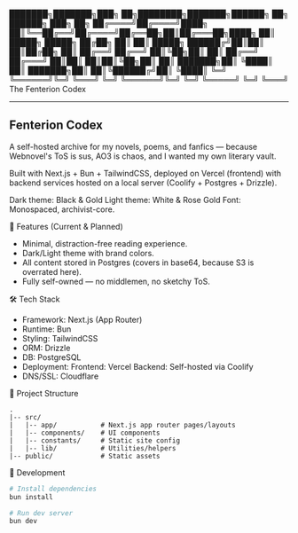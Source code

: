   ███████╗███████╗███╗   ██╗████████╗███████╗██████╗ ██╗ ██████╗ ███╗   ██╗
  ██╔════╝██╔════╝████╗  ██║╚══██╔══╝██╔════╝██╔══██╗██║██╔═══██╗████╗  ██║
  █████╗  █████╗  ██╔██╗ ██║   ██║   █████╗  ██████╔╝██║██║   ██║██╔██╗ ██║
  ██╔══╝  ██╔══╝  ██║╚██╗██║   ██║   ██╔══╝  ██╔═══╝ ██║██║   ██║██║╚██╗██║
  ██║     ███████╗██║ ╚████║   ██║   ███████╗██║     ██║╚██████╔╝██║ ╚████║
  ╚═╝     ╚══════╝╚═╝  ╚═══╝   ╚═╝   ╚══════╝╚═╝     ╚═╝ ╚═════╝ ╚═╝  ╚═══╝
                          The Fenterion Codex


---

## Fenterion Codex

A self-hosted archive for my novels, poems, and fanfics — because Webnovel's ToS is sus, AO3 is chaos, and I wanted my own literary vault.

Built with Next.js + Bun + TailwindCSS, deployed on Vercel (frontend) with backend services hosted on a local server (Coolify + Postgres + Drizzle).

Dark theme: Black & Gold
Light theme: White & Rose Gold
Font: Monospaced, archivist-core.

📜 Features (Current & Planned)

- Minimal, distraction-free reading experience.
- Dark/Light theme with brand colors.
- All content stored in Postgres (covers in base64, because S3 is overrated here).
- Fully self-owned — no middlemen, no sketchy ToS.

🛠️ Tech Stack

- Framework: Next.js (App Router)
- Runtime: Bun
- Styling: TailwindCSS
- ORM: Drizzle
- DB: PostgreSQL
- Deployment:
    Frontend: Vercel
    Backend: Self-hosted via Coolify
- DNS/SSL: Cloudflare

📂 Project Structure
```
.
|-- src/
|   |-- app/           # Next.js app router pages/layouts
|   |-- components/    # UI components
|   |-- constants/     # Static site config
|   |-- lib/           # Utilities/helpers
|-- public/            # Static assets
```
🚀 Development
```bash
# Install dependencies
bun install

# Run dev server
bun dev
```
